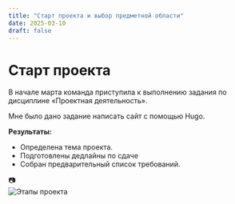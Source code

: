 ```yaml
---
title: "Старт проекта и выбор предметной области"
date: 2025-03-10
draft: false
---
```


# Старт проекта

В начале марта команда приступила к выполнению задания по дисциплине «Проектная деятельность».

Мне было дано задание написать сайт с помощью Hugo.

**Результаты:**
- Определена тема проекта.
- Подготовлены дедлайны по сдаче
- Собран предварительный список требований.

📷  
![Этапы проекта](../images/project-start.png)

